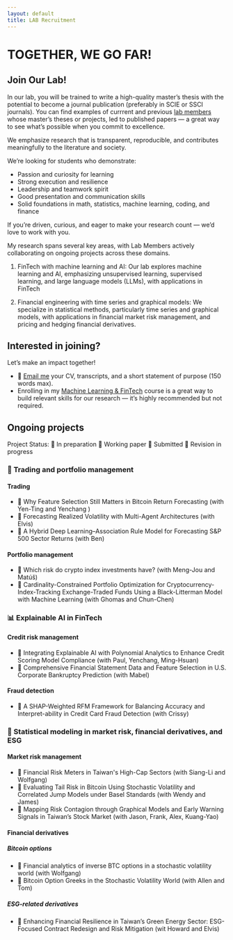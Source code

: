 ```yaml
---
layout: default
title: LAB Recruitment
---
```


# TOGETHER, WE GO FAR!

## Join Our Lab!

In our lab, you will be trained to write a high-quality master’s thesis with the potential to become a journal publication (preferably in SCIE or SSCI journals). You can find examples of currrent and previous [lab members](https://venteng.github.io/LAB_Recruitment/Students.html) whose master’s theses or projects, led to published papers — a great way to see what’s possible when you commit to excellence.

We emphasize research that is transparent, reproducible, and contributes meaningfully to the literature and society.

We’re looking for students who demonstrate:
- Passion and curiosity for learning
- Strong execution and resilience
- Leadership and teamwork spirit
- Good presentation and communication skills
- Solid foundations in math, statistics, machine learning, coding, and finance

If you’re driven, curious, and eager to make your research count — we’d love to work with you. 

My research spans several key areas, with Lab Members actively collaborating on ongoing projects across these domains.

1. FinTech with machine learning and AI: Our lab explores machine learning and AI, emphasizing unsupervised learning, supervised learning, and large language models (LLMs), with applications in FinTech

2. Financial engineering with time series and graphical models: We specialize in statistical methods, particularly time series and graphical models, with applications in financial market risk management, and pricing and hedging financial derivatives. 

## Interested in joining? 

Let’s make an impact together!
- 📧 [Email me](mailto:hwteng@nycu.edu.tw) your CV, transcripts, and a short statement of purpose (150 words max).  
- Enrolling in my [Machine Learning & FinTech](https://github.com/HWTeng-Teaching/202409-ML-FinTech) course is a great way to build relevant skills for our research — it’s highly recommended but not required.  


## Ongoing projects

Project Status: 🧩 In preparation 📄 Working paper 🚀 Submitted  🔧 Revision in progress


### 🧠 Trading and portfolio management

#### Trading

- 🚀 Why Feature Selection Still Matters in Bitcoin Return Forecasting (with Yen-Ting and Yenchang )<br>
- 🧩 Forecasting Realized Volatility with Multi-Agent Architectures (with Elvis)<br>
- 🧩 A Hybrid Deep Learning–Association Rule Model for Forecasting S&P 500 Sector Returns (with Ben)<br>

#### Portfolio management

- 🔧 Which risk do crypto index investments have? (with Meng-Jou and Matúš)
- 🚀 Cardinality-Constrained Portfolio Optimization for Cryptocurrency-Index-Tracking Exchange-Traded Funds Using a Black-Litterman Model with Machine Learning (with Ghomas and Chun-Chen)<br>


### 📊 Explainable AI in FinTech

#### Credit risk management
- 📄 Integrating Explainable AI with Polynomial Analytics to Enhance Credit Scoring Model Compliance (with Paul, Yenchang, Ming-Hsuan)<br>
- 🧩 Comprehensive Financial Statement Data and Feature Selection in U.S. Corporate Bankruptcy Prediction (with Mabel)<br>

#### Fraud detection

- 🧩 A SHAP-Weighted RFM Framework for Balancing Accuracy and Interpret-ability in Credit Card Fraud Detection (with Crissy)<br>



### 🌱 Statistical modeling in market risk, financial derivatives, and ESG

#### Market risk management 
- 🚀 Financial Risk Meters in Taiwan's High-Cap Sectors (with Siang-Li and Wolfgang)<br>
- 📄 Evaluating Tail Risk in Bitcoin Using Stochastic Volatility and Correlated Jump Models under Basel Standards (with Wendy and James)<br>
- 📄  Mapping Risk Contagion through Graphical Models and Early Warning Signals in Taiwan’s Stock Market (with Jason, Frank, Alex, Kuang-Yao)<br>

#### Financial derivatives

##### Bitcoin options 
- 🔧 Financial analytics of inverse BTC options in a stochastic volatility world (with Wolfgang)<br>
- 🧩 Bitcoin Option Greeks in the Stochastic Volatility World (with Allen and Tom)<br>

##### ESG-related derivatives 

- 📄 Enhancing Financial Resilience in Taiwan’s Green Energy Sector: ESG-Focused Contract Redesign and Risk Mitigation (wit Howard and Elvis)<br>




<!-- - Provide me your information through [Google Forms](https://forms.gle/UQSsDkt4Csvg9UU59). --->
<!--
## Timeline

### IMF Master’s Thesis

We strongly encourage our students to present their research at conferences and participate in thesis competitions. These opportunities allow you to share ideas, gain recognition, and build valuable connections within the academic community.

- [ORSTW: 台灣作業研究學會](http://www.orstw.org.tw)  
- [PSTER: 第七屆碩士生統計研究成果研討會](https://sites.google.com/view/2025master-post-at-fcustat/首頁?fbclid=IwY2xjawJhfPBleHRuA2FlbQIxMAABHplKwpbn7TLFnsP4msYoYKVdqS8cdg3-GxpbhRGp15sfryk_dIJwikitJW8a_aem_EOUhn4KBgkIopsTph7qxgw)
- [STSC: 南區統計研討會](https://www-math.nsysu.edu.tw/conference/stsc33/)
  
To complete your master’s degree from DIF, you need to pass:
- PROPOSAL: Proposal exam  
- ORAL: Oral defense  

| Semester      | 1-Fall  | 1-Spring  | 2-Fall  | 2-Spring  |
|------------|----|----|----|----|
| ORSTW  |    |  | ✅ |  |
| PROPOSAL |    |    |   ✅  |   |  
| POSTER, STSC    |    |    |    |  ✅  |  
| ORAL |    |    |    |  ✅  |  

### IMF Undergraduate Projects

- IMF: 國立陽明交通大學智慧創新跨域潛力人才競賽  

| Month      | Spring  | Fall  |
|------------|----|----|
| IMF    |    |  ✅  | 


-->




